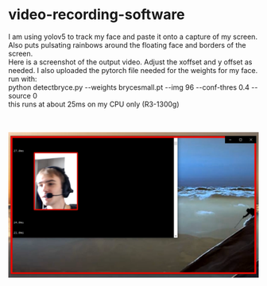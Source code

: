 # video-recording-software
I am using yolov5 to track my face and paste it onto a capture of my screen. Also puts pulsating rainbows around the floating face and borders of the screen.
<br />
Here is a screenshot of the output video. Adjust the xoffset and y offset as needed. I also uploaded the pytorch file needed for the weights for my face. 
run with:
<br />
python detectbryce.py --weights brycesmall.pt --img 96 --conf-thres 0.4 --source 0
<br />
this runs at about 25ms on my CPU only (R3-1300g)

<br /><br />
![screenshot of output video](https://github.com/BryceP-44/video-recording-software/blob/main/videorecord%20software.png)

